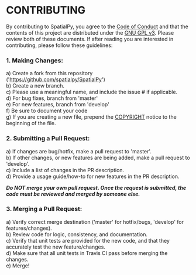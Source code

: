 # CONTRIBUTING

By contributing to SpatialPy, you agree to the [Code of Conduct](/CODE_OF_CONDUCT.md) and that the contents of this project are distributed under the [GNU GPL v3](/LICENSE). Please review both of these documents. If after reading you are interested in contributing, please follow these guidelines:  

### 1. Making Changes:  
a) Create a fork from this repository ('https://github.com/spatialpy/SpatialPy')  
b) Create a new branch.  
c) Please use a meaningful name, and include the issue # if applicable.  
d) For bug fixes, branch from 'master'  
e) For new features, branch from 'develop'  
f) Be sure to document your code  
g) If you are creating a new file, prepend the [COPYRIGHT](/COPYRIGHT) notice to the beginning of the file.  
  
### 2. Submitting a Pull Request:  
a) If changes are bug/hotfix, make a pull request to 'master'.  
b) If other changes, or new features are being added, make a pull request to 'develop'.  
c) Include a list of changes in the PR description.  
d) Provide a usage guide/how-to for new features in the PR description.  
  
***Do NOT merge your own pull request.  Once the request is submitted, the code must be reviewed and merged by someone else.***  
  
### 3. Merging a Pull Request:
a) Verify correct merge destination ('master' for hotfix/bugs, 'develop' for features/changes).  
b) Review code for logic, consistency, and documentation.  
c) Verify that unit tests are provided for the new code, and that they accurately test the new feature/changes.  
d) Make sure that all unit tests in Travis CI pass before merging the changes.  
e) Merge!  
